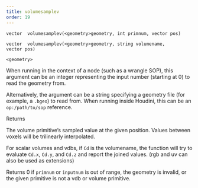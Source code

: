 ```yaml
---
title: volumesamplev
order: 19
---
```

`vector  volumesamplev(<geometry>geometry, int primnum, vector pos)`

`vector  volumesamplev(<geometry>geometry, string volumename, vector pos)`

`<geometry>`

When running in the context of a node (such as a wrangle SOP), this argument can be an integer representing the input number (starting at 0) to read the geometry from.

Alternatively, the argument can be a string specifying a geometry file (for example, a `.bgeo`) to read from. When running inside Houdini, this can be an `op:/path/to/sop` reference.

Returns

The volume primitive’s sampled value at the given position. Values between voxels will be trilinearly interpolated.

For scalar volumes and vdbs, if `Cd` is the volumename, the function
will try to evaluate `Cd.x`, `Cd.y`, and `Cd.z` and report the
joined values. (rgb and uv can also be used as extensions)

Returns 0 if `primnum` or `inputnum` is out of range, the geometry
is invalid, or the given primitive is not a vdb or volume
primitive.
